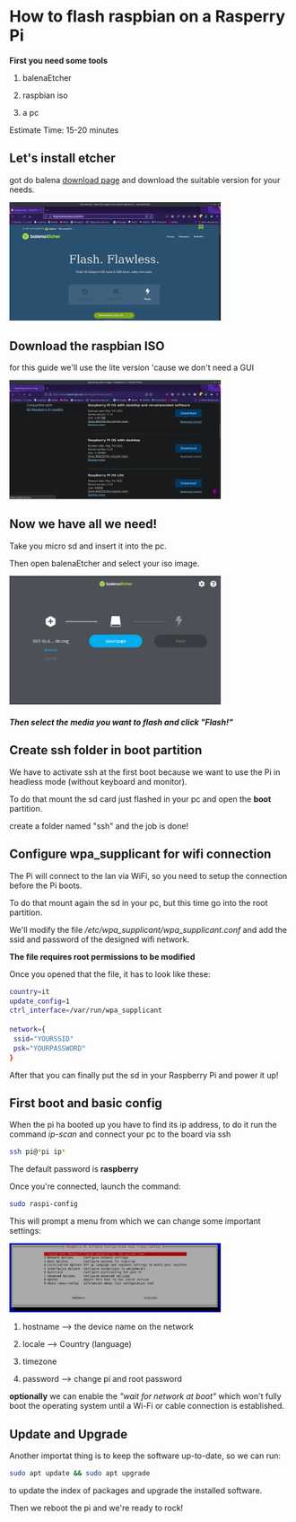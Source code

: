 # How to flash raspbian on a Rasperry Pi

**First you need some tools**

1. balenaEtcher

2. raspbian iso

3. a pc

Estimate Time: 15-20 minutes

## Let's install etcher

got do balena [download page](https://www.balena.io/etcher/) and download the
suitable version for your needs.

<img title="image" src="assets/1.png" alt="" width="377" data-align="center">

## Download the raspbian ISO

for this guide we'll use the lite version 'cause we don't need a GUI

<img title="image" src="assets/2.png" alt="" width="377" data-align="center">

## Now we have all we need!

Take you micro sd and insert it into the pc.

Then open balenaEtcher and select your iso image.

<img title="image" src="assets/3.png" alt="" width="377" data-align="center">

##### Then select the media you want to flash and click "Flash!"

## Create ssh folder in boot partition

We have to activate ssh at the first boot because we want to use the Pi in
headless mode (without keyboard and monitor).

To do that mount the sd card just flashed in your pc and open the **boot**
partition.

create a folder named "ssh" and the job is done!

## Configure wpa_supplicant for wifi connection

The Pi will connect to the lan via WiFi, so you need to setup the connection
before the Pi boots.

To do that mount again the sd in your pc, but this time go into the root
partition.

We'll modify the file _/etc/wpa_supplicant/wpa_supplicant.conf_ and add the ssid
and password of the designed wifi network.

**The file requires root permissions to be modified**

Once you opened that the file, it has to look like these:

```bash
country=it
update_config=1
ctrl_interface=/var/run/wpa_supplicant

network={
 ssid="YOURSSID"
 psk="YOURPASSWORD"
}
```

After that you can finally put the sd in your Raspberry Pi and power it up!

## First boot and basic config

When the pi ha booted up you have to find its ip address, to do it run the
command _ip-scan_ and connect your pc to the board via ssh

```bash
ssh pi@*pi ip*
```

The default password is **raspberry**

Once you're connected, launch the command:

```bash
sudo raspi-config
```

This will prompt a menu from which we can change some important settings:

<img title="image" src="assets/4.png" alt="" width="377" data-align="center">

1. hostname --> the device name on the network

2. locale --> Country (language)

3. timezone

4. password --> change pi and root password

**optionally** we can enable the _"wait for network at boot"_ which won't fully
boot the operating system until a Wi-Fi or cable connection is established.

## Update and Upgrade

Another importat thing is to keep the software up-to-date, so we can run:

```bash
sudo apt update && sudo apt upgrade
```

to update the index of packages and upgrade the installed software.

Then we reboot the pi and we're ready to rock!

